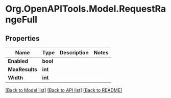 # Org.OpenAPITools.Model.RequestRangeFull

## Properties

Name | Type | Description | Notes
------------ | ------------- | ------------- | -------------
**Enabled** | **bool** |  | 
**MaxResults** | **int** |  | 
**Width** | **int** |  | 

[[Back to Model list]](../README.md#documentation-for-models) [[Back to API list]](../README.md#documentation-for-api-endpoints) [[Back to README]](../README.md)

